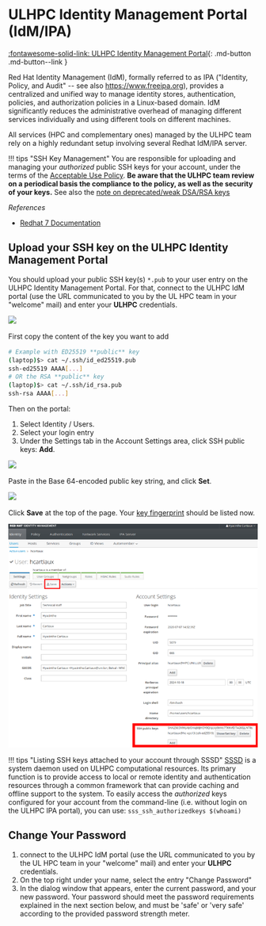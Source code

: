 # ULHPC Identity Management Portal (IdM/IPA)

[:fontawesome-solid-link: ULHPC Identity Management Portal](https://hpc-ipa.uni.lu/ipa/ui/){: .md-button .md-button--link }

Red Hat Identity Management (IdM), formally referred to as IPA ("Identity, Policy, and Audit" -- see also
<https://www.freeipa.org>),  provides a centralized and unified way to manage
identity stores, authentication, policies, and authorization policies in a
Linux-based domain. IdM significantly reduces the administrative overhead of
managing different services individually and using different tools on different
machines.

All services (HPC and complementary ones) managed by the ULHPC team rely on a
highly redundant setup involving several Redhat IdM/IPA server.

!!! tips "SSH Key Management"
    You are responsible for uploading and managing your _authorized_ public SSH
    keys for your account, under the terms of the [Acceptable Use Policy](../policies/aup.md).
    **Be aware that the ULHPC team review on a periodical basis the compliance to the policy, as well as the security of your keys.**
    See also the [note on deprecated/weak DSA/RSA keys](troubleshooting.md#access-denied-or-permission-denied-publickey)

_References_

* [Redhat 7 Documentation](https://access.redhat.com/documentation/en-US/Red_Hat_Enterprise_Linux/7/html/Linux_Domain_Identity_Authentication_and_Policy_Guide/introduction.html)

## Upload your SSH key on the ULHPC Identity Management Portal

You should upload your public SSH key(s) `*.pub` to your user entry on the  ULHPC Identity Management Portal.
For that, connect to the ULHPC IdM portal (use the URL communicated to you by the UL HPC team in your "welcome" mail) and enter your **ULHPC** credentials.

![](https://access.redhat.com/webassets/avalon/d/Red_Hat_Enterprise_Linux-7-Linux_Domain_Identity_Authentication_and_Policy_Guide-en-US/images/0b67bd0c53b2b26b1d9ce416280f1e83/web_ui_login_screen.png)

First copy the content of the key you want to add

``` bash
# Example with ED25519 **public** key
(laptop)$> cat ~/.ssh/id_ed25519.pub
ssh-ed25519 AAAA[...]
# OR the RSA **public** key
(laptop)$> cat ~/.ssh/id_rsa.pub
ssh-rsa AAAA[...]
```

Then on the portal:

1. Select Identity / Users.
2. Select your login entry
3. Under the Settings tab in the Account Settings area, click SSH public keys: **Add**.

![](https://access.redhat.com/webassets/avalon/d/Red_Hat_Enterprise_Linux-7-Linux_Domain_Identity_Authentication_and_Policy_Guide-en-US/images/162d5680e990e7cb5f2629377a5d288a/sshkeys-user1.png)

Paste in the Base 64-encoded public key string, and click **Set**.

![](https://access.redhat.com/webassets/avalon/d/Red_Hat_Enterprise_Linux-7-Linux_Domain_Identity_Authentication_and_Policy_Guide-en-US/images/fbb26af5fd8a911253a61cde7240d3b4/sshkeys-user3.png)

Click **Save** at the top of the page.
Your [key fingerprint](ssh.md##key-fingerprints) should be listed now.

![IPA user portal](images/ipa.png)

!!! tips "Listing SSH keys attached to your account through SSSD"
    [SSSD](https://sssd.io/) is a system daemon used on ULHPC computational
    resources. Its primary function is to provide access to local or remote
    identity and authentication resources through a common framework that can
    provide caching and offline support to the system.
    To easily access the _authorized_ keys configured for your account from the
    command-line (i.e. without login on the ULHPC IPA portal), you can use:
    ```
    sss_ssh_authorizedkeys $(whoami)
    ```

## Change Your Password

1. connect to the ULHPC IdM portal (use the URL communicated to you by the UL
   HPC team in your "welcome" mail) and enter your **ULHPC** credentials.
2. On the top right under your name, select the entry "Change Password"
3.  In the dialog window that appears, enter the current password,
    and your new password. Your password should meet the password
    requirements explained in the next section below, and must be
    'safe' or 'very safe' according to the provided password strength
    meter.
